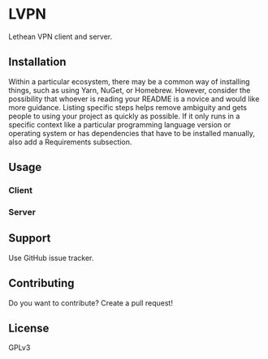 # LVPN

Lethean VPN client and server. 

## Installation
Within a particular ecosystem, there may be a common way of installing things, such as using Yarn, NuGet, or Homebrew. However, consider the possibility that whoever is reading your README is a novice and would like more guidance. Listing specific steps helps remove ambiguity and gets people to using your project as quickly as possible. If it only runs in a specific context like a particular programming language version or operating system or has dependencies that have to be installed manually, also add a Requirements subsection.

## Usage

### Client

### Server

## Support
Use GitHub issue tracker.

## Contributing
Do you want to contribute? Create a pull request!

## License
GPLv3
